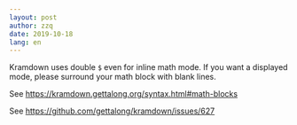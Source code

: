 ```yaml
---
layout: post
author: zzq
date: 2019-10-18
lang: en
---
```


Kramdown uses double `$` even for inline math mode. If you want a
displayed mode, please surround your math block with blank lines.

See <https://kramdown.gettalong.org/syntax.html#math-blocks>

See <https://github.com/gettalong/kramdown/issues/627>
